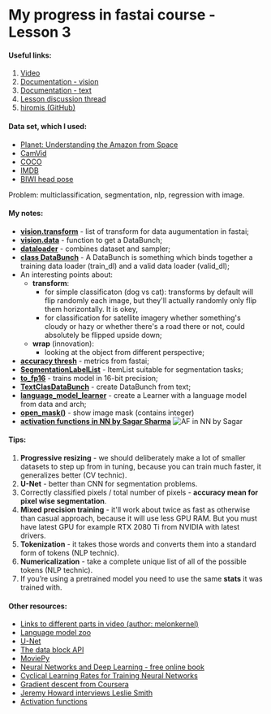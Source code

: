# My progress in fastai course - Lesson 3

#### Useful links:

1. [Video](https://course.fast.ai/videos/?lesson=3)
2. [Documentation - vision](https://docs.fast.ai/vision.html)
3. [Documentation - text](https://docs.fast.ai/text.html)
4. [Lesson discussion thread](https://forums.fast.ai/t/lesson-3-in-class-discussion/29733)
5. [hiromis (GitHub)](https://github.com/hiromis/notes/blob/master/Lesson3.md)


#### Data set, which I used:

   * [Planet: Understanding the Amazon from Space](https://www.kaggle.com/c/planet-understanding-the-amazon-from-space)
   * [CamVid](http://mi.eng.cam.ac.uk/research/projects/VideoRec/CamVid/)
   * [COCO](http://cocodataset.org/#download)
   * [IMDB](http://ai.stanford.edu/~amaas/data/sentiment/)
   * [BIWI head pose](https://data.vision.ee.ethz.ch/cvl/gfanelli/head_pose/head_forest.html#db)

   
   Problem: multiclassification, segmentation, nlp, regression with image.

#### My notes:

   - [**vision.transform**](https://docs.fast.ai/vision.transform.html#List-of-transforms) - list of transform for data augumentation in fastai;
   - [**vision.data**](https://docs.fast.ai/vision.data.html) - function to get a DataBunch;
   - [**dataloader**](https://pytorch.org/docs/stable/_modules/torch/utils/data/dataloader.html) - combines dataset and sampler;
   - [**class DataBunch**](https://docs.fast.ai/basic_data.html#DataBunch) - A DataBunch is something which binds together a training data loader (train_dl) and a valid data loader (valid_dl);
   - An interesting points about:
       - **transform**:
           * for simple classificaton (dog vs cat): transforms by default will flip randomly each image, but they'll actually randomly only flip them horizontally. It is okey,
           * for classification for satellite imagery whether something's cloudy or hazy or whether there's a road there or not, could absolutely be flipped upside down;
       - **wrap** (innovation):
           * looking at the object from different perspective;
   - [**accuracy thresh**](https://docs.fast.ai/metrics.html#accuracy_thresh) - metrics from fastai;
   - [**SegmentationLabelList**](https://docs.fast.ai/vision.data.html#SegmentationItemList) - ItemList suitable for segmentation tasks;
   - [**to_fp16**](https://docs.fast.ai/basic_train.html#to_fp16) - trains model in 16-bit precision;
   - [**TextClasDataBunch**](https://docs.fast.ai/text.data.html#TextClasDataBunch) - create DataBunch from text;
   - [**language_model_learner**](https://docs.fast.ai/text.learner.html#language_model_learner) - create a Learner with a language model from data and arch;
   - [**open_mask()**](https://docs.fast.ai/vision.image.html#open_mask) - show image mask (contains integer)
   - [**activation functions in NN by Sagar Sharma**](https://towardsdatascience.com/activation-functions-neural-networks-1cbd9f8d91d6)
   ![AF in NN by Sagar](image/sagar.png)

#### Tips:

   1. **Progressive resizing** - we should deliberately make a lot of smaller datasets to step up from in tuning, because you can train much faster, it generalizes better (CV technic).
   2. **U-Net** - better than CNN for segmentation problems.
   3. Correctly classified pixels / total number of pixels - **accuracy mean for pixel wise segmentation**.
   4. **Mixed precision training** - it'll work about twice as fast as otherwise than casual approach, because it will use less GPU RAM. But you must have latest GPU for example RTX 2080 Ti from NVIDIA with latest drivers.
   5. **Tokenization** - it takes those words and converts them into a standard form of tokens (NLP technic).
   6. **Numericalization** - take a complete unique list of all of the possible tokens (NLP technic).
   7. If you’re using a pretrained model you need to use the same **stats** it was trained with.

#### Other resources:

   * [Links to different parts in video (author: melonkernel)](https://forums.fast.ai/t/lesson-3-links-to-different-parts-in-video/30077)
   * [Language model zoo](https://forums.fast.ai/t/language-model-zoo-gorilla/14623)
   * [U-Net](https://lmb.informatik.uni-freiburg.de/people/ronneber/u-net/)
   * [The data block API](https://docs.fast.ai/data_block.html)
   * [MoviePy](https://zulko.github.io/moviepy/)
   * [Neural Networks and Deep Learning - free online book](http://neuralnetworksanddeeplearning.com/)
   * [Cyclical Learning Rates for Training Neural Networks](https://arxiv.org/abs/1506.01186)
   * [Gradient descent from Coursera](https://www.coursera.org/lecture/neural-networks-deep-learning/gradient-descent-A0tBd?fbclid=IwAR08VsghxSsZnVEWLIZJdDhdzT-aM5L53cUnhibK0PK0O0KQT6MX5LuU8pc)
   * [Jeremy Howard interviews Leslie Smith](https://www.youtube.com/watch?v=dxpyg3mP_rU&feature=youtu.be)
   * [Activation functions](https://towardsdatascience.com/activation-functions-neural-networks-1cbd9f8d91d6)